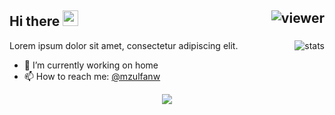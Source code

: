 ## Hi there <img src="https://media.giphy.com/media/hvRJCLFzcasrR4ia7z/giphy.gif" width="25px"> <img align="right" src="https://komarev.com/ghpvc/?username=mzulfanw&style=flat&color=d83a7c" alt="viewer" />

<img align="right" src="https://github-readme-stats.vercel.app/api?username=mzulfanw&show_icons=true&theme=radical&include_all_commits=true&count_private=true" alt="stats" />

Lorem ipsum dolor sit amet, consectetur adipiscing elit.

- 🔭 I’m currently working on home
- 📫 How to reach me: [@mzulfanw](https://instagram.com/mzulfanw)

<p align="center">
  <a href="https://github.com/mzulfanw/github-readme-stats">
    <img src="https://github-readme-stats.vercel.app/api/top-langs/?username=mzulfanw&layout=compact&theme=radical&card_width=800" />
  </a>
<!-- <a href="https://github.com/jovanzers">
  <img height="180em" src="https://github-readme-stats.vercel.app/api?username=jovanzers&show_icons=true&theme=radical&include_all_commits=true&count_private=true" />
  <img height="180em" src="https://github-readme-stats.vercel.app/api/top-langs/?username=jovanzers&layout=compact&theme=radical" />
</a> -->
</p>
